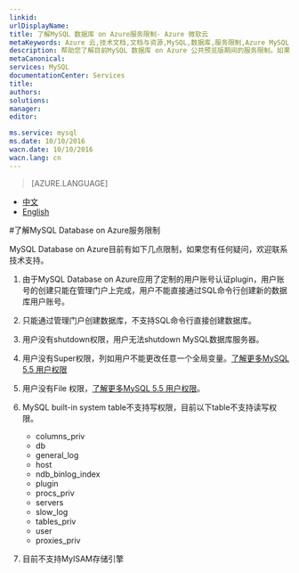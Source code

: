 ```yaml
---
linkid: 
urlDisplayName: 
title: 了解MySQL 数据库 on Azure服务限制- Azure 微软云
metaKeywords: Azure 云,技术文档,文档与资源,MySQL,数据库,服务限制,Azure MySQL, MySQL PaaS,Azure MySQL PaaS, Azure MySQL Service, Azure RDS
description: 帮助您了解目前MySQL 数据库 on Azure 公共预览版期间的服务限制。如果您对某些操作存有疑问,欢迎联系技术支持。
metaCanonical: 
services: MySQL
documentationCenter: Services
title: 
authors: 
solutions: 
manager: 
editor: 

ms.service: mysql
ms.date: 10/10/2016
wacn.date: 10/10/2016
wacn.lang: cn
---
```


> [AZURE.LANGUAGE]
- [中文](./mysql-database-operation-limitation.md)
- [English](./mysql-database-enus-operation-limitation.md)

#了解MySQL Database on Azure服务限制

MySQL Database on Azure目前有如下几点限制，如果您有任何疑问，欢迎联系技术支持。

1.	由于MySQL Database on Azure应用了定制的用户账号认证plugin，用户账号的创建只能在管理门户上完成，用户不能直接通过SQL命令行创建新的数据库用户账号。
2.	只能通过管理门户创建数据库，不支持SQL命令行直接创建数据库。 
3.	用户没有shutdown权限，用户无法shutdown MySQL数据库服务器。
4.	用户没有Super权限，列如用户不能更改任意一个全局变量。[了解更多MySQL 5.5 用户权限](https://dev.mysql.com/doc/refman/5.5/en/privileges-provided.html)
5.	用户没有File 权限，[了解更多MySQL 5.5 用户权限](https://dev.mysql.com/doc/refman/5.5/en/privileges-provided.html)。
6.	MySQL built-in system table不支持写权限，目前以下table不支持读写权限。

	* columns_priv
	* db
	* general_log
	* host
	* ndb_binlog_index
	* plugin
	* procs_priv
	* servers
	* slow_log
	* tables_priv
	* user
	* proxies_priv

7.	目前不支持MyISAM存储引擎